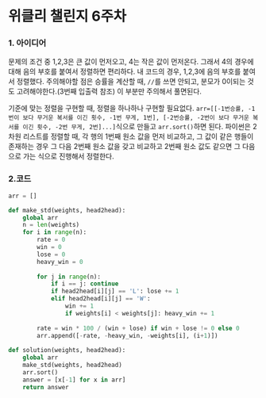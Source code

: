# 위클리 챌린지 6주차

### 1. 아이디어

문제의 조건 중 1,2,3은 큰 값이 먼저오고, 4는 작은 값이 먼저온다. 그래서 4의 경우에 대해 음의 부호를 붙여서 정렬하면 편리하다. 내 코드의 경우, 1,2,3에 음의 부호를 붙여서 정렬했다. 주의해야할 점은 승률을 계산할 때, `//`를 쓰면 안되고, 분모가 0이되는 것도 고려해야한다.(3번째 입출력 참조) 이 부분만 주의해서 풀면된다.

기준에 맞는 정렬을 구현할 때, 정렬을 하나하나 구현할 필요없다. `arr=[[-1번승률, -1번이 보다 무거운 복서를 이긴 횟수, -1번 무게, 1번], [-2번승률, -2번이 보다 무거운 복서를 이긴 횟수, -2번 무게, 2번]...]`식으로 만들고 `arr.sort()`하면 된다. 파이썬은 2차원 리스트를 정렬할 때, 각 행의 1번째 원소 값을 먼저 비교하고, 그 값이 같은 행들이 존재하는 경우 그 다음 2번째 원소 값을 갖고 비교하고 2번째 원소 값도 같으면 그 다음으로 가는 식으로 진행해서 정렬한다.



### 2.코드

```python
arr = []

def make_std(weights, head2head):
    global arr
    n = len(weights)
    for i in range(n):
        rate = 0
        win = 0
        lose = 0
        heavy_win = 0
        
        for j in range(n):
            if i == j: continue
            if head2head[i][j] == 'L': lose += 1
            elif head2head[i][j] == 'W':
                win += 1
                if weights[i] < weights[j]: heavy_win += 1
            
        rate = win * 100 / (win + lose) if win + lose != 0 else 0
        arr.append([-rate, -heavy_win, -weights[i], (i+1)])
        
def solution(weights, head2head):
    global arr
    make_std(weights, head2head)
    arr.sort()
    answer = [x[-1] for x in arr]
    return answer
```